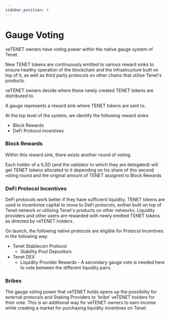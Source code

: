 ```yaml
---
sidebar_position: 4
---
```


# Gauge Voting

veTENET owners have voting power within the native gauge system of Tenet.

New TENET tokens are continuously emitted to various reward sinks to ensure healthy operation of the blockchain and the infrastructure built on top of it, as well as third party protocols on other chains that utilise Tenet's products.

veTENET owners decide where these newly created TENET tokens are distributed to.

A gauge represents a reward sink where TENET tokens are sent to.

At the top level of the system, we identify the following reward sinks:

* Block Rewards
* DeFi Protocol Incentives

### Block Rewards

Within this reward sink, there exists another round of voting.

Each holder of a tLSD (and the validator to which they are delegated) will get TENET tokens allocated to it depending on his share of this second voting round and the original amount of TENET assigned to Block Rewards

### DeFi Protocol Incentives

DeFi protocols work better if they have sufficient liquidity. TENET tokens are used to incentivize capital to move to DeFi protocols, eother built on top of Tenet network or utilising Tenet's products on other networks. Liquidity providers and other users are rewarded with newly emitted TENET tokens as directed by veTENET holders.

On launch, the following native protocols are eligible for Protocol Incentives in the following way:

* Tenet Stablecoin Protocol
  * Stability Pool Depositors
* Tenet DEX
  * Liquidity Provider Rewards - A secondary gauge vote is needed here to vote between the different liquidity pairs.

### Bribes

The gauge voting power that veTENET holds opens up the possibility for external protocols and Staking Providers to 'bribe' veTENET holders for their vote. This is an additional way for veTENET owners to earn income while creating a market for purchasing liquidity incentives on Tenet.
